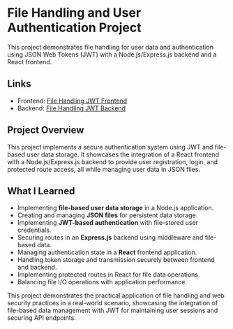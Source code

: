 # File Handling and User Authentication Project

This project demonstrates file handling for user data and authentication using JSON Web Tokens (JWT) with a Node.js/Express.js backend and a React frontend.

## Links

- Frontend: [File Handling JWT Frontend]()
- Backend: [File Handling JWT Backend]('https://file-based-user-data-storage-backend.vercel.app/')

## Project Overview

This project implements a secure authentication system using JWT and file-based user data storage. It showcases the integration of a React frontend with a Node.js/Express.js backend to provide user registration, login, and protected route access, all while managing user data in JSON files.

## What I Learned

- Implementing **file-based user data storage** in a Node.js application.
- Creating and managing **JSON files** for persistent data storage.
- Implementing **JWT-based authentication** with file-stored user credentials.
- Securing routes in an **Express.js** backend using middleware and file-based data.
- Managing authentication state in a **React** frontend application.
- Handling token storage and transmission securely between frontend and backend.
- Implementing protected routes in React for file data operations.
- Balancing file I/O operations with application performance.

This project demonstrates the practical application of file handling and web security practices in a real-world scenario, showcasing the integration of file-based data management with JWT for maintaining user sessions and securing API endpoints.